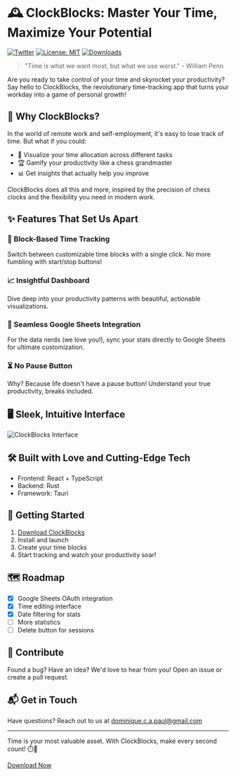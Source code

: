 # 🕰️ ClockBlocks: Master Your Time, Maximize Your Potential

[![Twitter](https://img.shields.io/twitter/follow/YourTwitterHandle.svg?style=social)](https://twitter.com/dominiquecapaul)
[![License: MIT](https://img.shields.io/badge/License-MIT-yellow.svg)](https://opensource.org/licenses/MIT)
[![Downloads](https://img.shields.io/github/downloads/YourUsername/ClockBlocks/total.svg)](https://github.com/YourUsername/ClockBlocks/releases)

> "Time is what we want most, but what we use worst." - William Penn

Are you ready to take control of your time and skyrocket your productivity? Say hello to ClockBlocks, the revolutionary time-tracking app that turns your workday into a game of personal growth!

## 🚀 Why ClockBlocks?

In the world of remote work and self-employment, it's easy to lose track of time. But what if you could:

- 🎯 Visualize your time allocation across different tasks
- 🏆 Gamify your productivity like a chess grandmaster
- 📊 Get insights that actually help you improve

ClockBlocks does all this and more, inspired by the precision of chess clocks and the flexibility you need in modern work.

## ✨ Features That Set Us Apart

### 🧩 Block-Based Time Tracking
Switch between customizable time blocks with a single click. No more fumbling with start/stop buttons!

### 📈 Insightful Dashboard
Dive deep into your productivity patterns with beautiful, actionable visualizations.

### 🔄 Seamless Google Sheets Integration
For the data nerds (we love you!), sync your stats directly to Google Sheets for ultimate customization.

### ⏳ No Pause Button
Why? Because life doesn't have a pause button! Understand your true productivity, breaks included.

## 🖥️ Sleek, Intuitive Interface

![ClockBlocks Interface](https://images.ctfassets.net/2jl6ez2z7dm3/7DWQHXQg7ueWIcjFZ2FDkd/da1aaf31813091384c310c19e862e6d6/ClockBlocks1.png)

## 🛠️ Built with Love and Cutting-Edge Tech

- Frontend: React + TypeScript
- Backend: Rust
- Framework: Tauri

## 🚀 Getting Started

1. [Download ClockBlocks](https://github.com/YourUsername/ClockBlocks/releases)
2. Install and launch
3. Create your time blocks
4. Start tracking and watch your productivity soar!

## 🗺️ Roadmap

- [x] Google Sheets OAuth integration
- [x] Time editing interface
- [x] Date filtering for stats
- [ ] More statistics
- [ ] Delete button for sessions

## 🤝 Contribute

Found a bug? Have an idea? We'd love to hear from you! Open an issue or create a pull request.

## 📬 Get in Touch

Have questions? Reach out to us at [dominique.c.a.paul@gmail.com](mailto:dominique.c.a.paul@gmail.com)

---

Time is your most valuable asset. With ClockBlocks, make every second count! ⏱️💪

[Download Now](https://github.com/YourUsername/ClockBlocks/releases)